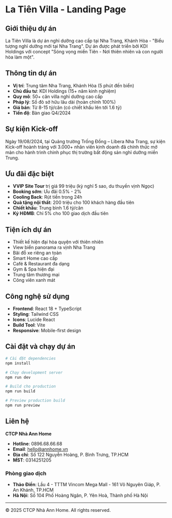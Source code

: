 # La Tiên Villa - Landing Page

## Giới thiệu dự án

La Tiên Villa là dự án nghỉ dưỡng cao cấp tại Nha Trang, Khánh Hòa - "Biểu tượng nghỉ dưỡng mới tại Nha Trang". Dự án được phát triển bởi KDI Holdings với concept "Sóng vọng miền Tiên - Nơi thiên nhiên và con người hòa làm một".

## Thông tin dự án

- **Vị trí**: Trung tâm Nha Trang, Khánh Hòa (5 phút đến biển)
- **Chủ đầu tư**: KDI Holdings (15+ năm kinh nghiệm)
- **Quy mô**: 50+ căn villa nghỉ dưỡng cao cấp
- **Pháp lý**: Sổ đỏ sở hữu lâu dài (hoàn chỉnh 100%)
- **Giá bán**: Từ 8-15 tỷ/căn (có chiết khấu lên tới 1.6 tỷ)
- **Tiến độ**: Bàn giao Q4/2024

## Sự kiện Kick-off

Ngày 19/08/2024, tại Quảng trường Trống Đồng – Libera Nha Trang, sự kiện Kick-off hoành tráng với 3.000+ nhân viên kinh doanh đã chính thức mở màn cho hành trình chinh phục thị trường bất động sản nghỉ dưỡng miền Trung.

## Ưu đãi đặc biệt

- **VVIP Site Tour** trị giá 99 triệu (kỳ nghỉ 5 sao, du thuyền vịnh Ngọc)
- **Booking sớm**: Ưu đãi 0.5% - 2%
- **Cooling Back**: Rút tiền trong 24h
- **Quà tặng nội thất**: 200 triệu cho 100 khách hàng đầu tiên
- **Chiết khấu**: Trung bình 1.6 tỷ/căn
- **Ký HĐMB**: Chỉ 5% cho 100 giao dịch đầu tiên

## Tiện ích dự án

- Thiết kế hiện đại hòa quyện với thiên nhiên
- View biển panorama ra vịnh Nha Trang
- Bãi đỗ xe riêng an toàn
- Smart Home cao cấp
- Café & Restaurant đa dạng
- Gym & Spa hiện đại
- Trung tâm thương mại
- Công viên xanh mát

## Công nghệ sử dụng

- **Frontend**: React 18 + TypeScript
- **Styling**: Tailwind CSS
- **Icons**: Lucide React
- **Build Tool**: Vite
- **Responsive**: Mobile-first design

## Cài đặt và chạy dự án

```bash
# Cài đặt dependencies
npm install

# Chạy development server
npm run dev

# Build cho production
npm run build

# Preview production build
npm run preview
```

## Liên hệ

**CTCP Nhà Ann Home**
- **Hotline**: 0896.68.66.68
- **Email**: hello@annhome.vn
- **Địa chỉ**: Số 122 Nguyễn Hoàng, P. Bình Trưng, TP.HCM
- **MST**: 0314251205

### Phòng giao dịch

- **Thảo Điền**: Lầu 4 - TTTM Vincom Mega Mall - 161 Võ Nguyên Giáp, P. An Khánh, TP.HCM
- **Hà Nội**: Số 104 Phố Hoàng Ngân, P. Yên Hoà, Thành phố Hà Nội

---

© 2025 CTCP Nhà Ann Home. All rights reserved.